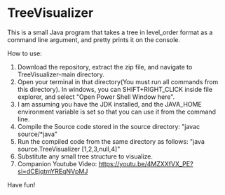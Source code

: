 # TreeVisualizer
This is a small Java program that takes a tree in level_order format as a command line argument, and pretty prints it on the console.

How to use:
1. Download the repository, extract the zip file, and navigate to TreeVisualizer-main directory.
2. Open your terminal in that directory(You must run all commands from this directory). In windows, you can SHIFT+RIGHT_CLICK inside file explorer, and select "Open Power Shell Window here".
3. I am assuming you have the JDK installed, and the JAVA_HOME environment variable is set so that you can use it from the command line.
4. Compile the Source code stored in the source directory: "javac source/*java"
5. Run the compiled code from the same directory as follows: "java source.TreeVisualizer [1,2,3,null,4]"
6. Substitute any small tree structure to visualize.
7. Companion Youtube Video: https://youtu.be/4MZXXfVX_PE?si=dCEjqtmYREqNVpMJ

Have fun!
